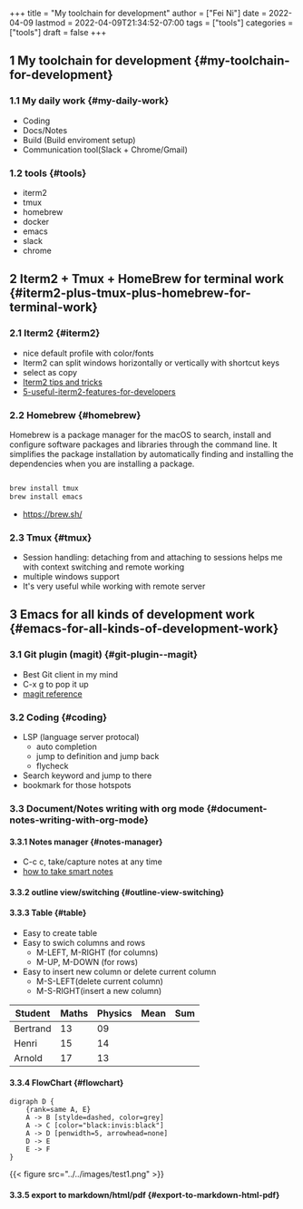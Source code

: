 +++
title = "My toolchain for development"
author = ["Fei Ni"]
date = 2022-04-09
lastmod = 2022-04-09T21:34:52-07:00
tags = ["tools"]
categories = ["tools"]
draft = false
+++

## <span class="section-num">1</span> My toolchain for development {#my-toolchain-for-development}


### <span class="section-num">1.1</span> My daily work {#my-daily-work}

-   Coding
-   Docs/Notes
-   Build (Build enviroment setup)
-   Communication tool(Slack + Chrome/Gmail)


### <span class="section-num">1.2</span> tools {#tools}

-   iterm2
-   tmux
-   homebrew
-   docker
-   emacs
-   slack
-   chrome


## <span class="section-num">2</span> Iterm2 + Tmux + HomeBrew for terminal work {#iterm2-plus-tmux-plus-homebrew-for-terminal-work}


### <span class="section-num">2.1</span> Iterm2 {#iterm2}

-   nice default profile with color/fonts
-   Iterm2 can split windows horizontally or vertically with shortcut keys
-   select as copy
-   [Iterm2 tips and tricks](https://gist.github.com/tanyuan/a1a3c00b9c231c32c3613d4bbefa6652)
-   [5-useful-iterm2-features-for-developers](https://betterprogramming.pub/5-useful-iterm2-features-for-developers-bc211d697817)


### <span class="section-num">2.2</span> Homebrew {#homebrew}

Homebrew is a package manager for the macOS to search, install and configure software packages and libraries through the command line.
It simplifies the package installation by automatically finding and installing the dependencies when you are installing a package.

```bash

brew install tmux
brew install emacs
```

-   <https://brew.sh/>


### <span class="section-num">2.3</span> Tmux {#tmux}

-   Session handling: detaching from and attaching to sessions helps me with context switching and remote working
-   multiple windows support
-   It's very useful while working with remote server


## <span class="section-num">3</span> Emacs for all kinds of development work {#emacs-for-all-kinds-of-development-work}


### <span class="section-num">3.1</span> Git plugin (magit) {#git-plugin--magit}

-   Best Git client in my mind
-   C-x g to pop it up
-   [magit reference](https://www.masteringemacs.org/article/introduction-magit-emacs-mode-git)


### <span class="section-num">3.2</span> Coding {#coding}

-   LSP (language server protocal)
    -   auto completion
    -   jump to definition and jump back
    -   flycheck
-   Search keyword and jump to there
-   bookmark for those hotspots


### <span class="section-num">3.3</span> Document/Notes writing with org mode {#document-notes-writing-with-org-mode}


#### <span class="section-num">3.3.1</span> Notes manager {#notes-manager}

-   C-c c, take/capture notes at any time
-   [how to take smart notes](https://blog.jethro.dev/posts/how%5Fto%5Ftake%5Fsmart%5Fnotes%5Forg/)


#### <span class="section-num">3.3.2</span> outline view/switching {#outline-view-switching}


#### <span class="section-num">3.3.3</span> Table {#table}

-   Easy to create table
-   Easy to swich columns and rows
    -   M-LEFT, M-RIGHT (for columns)
    -   M-UP, M-DOWN (for rows)
-   Easy to insert new column or delete current column
    -   M-S-LEFT(delete current column)
    -   M-S-RIGHT(insert a new column)

| Student  | Maths | Physics | Mean | Sum |
|----------|-------|---------|------|-----|
| Bertrand | 13    | 09      |      |     |
| Henri    | 15    | 14      |      |     |
| Arnold   | 17    | 13      |      |     |


#### <span class="section-num">3.3.4</span> FlowChart {#flowchart}

```text
digraph D {
	{rank=same A, E}
	A -> B [stylde=dashed, color=grey]
	A -> C [color="black:invis:black"]
	A -> D [penwidth=5, arrowhead=none]
	D -> E
	E -> F
}

```

{{< figure src="../../images/test1.png" >}}


#### <span class="section-num">3.3.5</span> export to markdown/html/pdf {#export-to-markdown-html-pdf}
